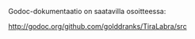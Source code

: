 Godoc-dokumentaatio on saatavilla osoitteessa:

http://godoc.org/github.com/golddranks/TiraLabra/src